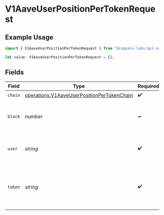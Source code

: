 # V1AaveUserPositionPerTokenRequest

## Example Usage

```typescript
import { V1AaveUserPositionPerTokenRequest } from "@compass-labs/api-sdk/models/operations";

let value: V1AaveUserPositionPerTokenRequest = {};
```

## Fields

| Field                                                                                                    | Type                                                                                                     | Required                                                                                                 | Description                                                                                              | Example                                                                                                  |
| -------------------------------------------------------------------------------------------------------- | -------------------------------------------------------------------------------------------------------- | -------------------------------------------------------------------------------------------------------- | -------------------------------------------------------------------------------------------------------- | -------------------------------------------------------------------------------------------------------- |
| `chain`                                                                                                  | [operations.V1AaveUserPositionPerTokenChain](../../models/operations/v1aaveuserpositionpertokenchain.md) | :heavy_check_mark:                                                                                       | N/A                                                                                                      |                                                                                                          |
| `block`                                                                                                  | *number*                                                                                                 | :heavy_minus_sign:                                                                                       | Optional block number (defaults to latest).                                                              |                                                                                                          |
| `user`                                                                                                   | *string*                                                                                                 | :heavy_check_mark:                                                                                       | The user to fetch the token-specific position of.                                                        |                                                                                                          |
| `token`                                                                                                  | *string*                                                                                                 | :heavy_check_mark:                                                                                       | The symbol or address of the asset to fetch the user's position on..                                     | USDC                                                                                                     |